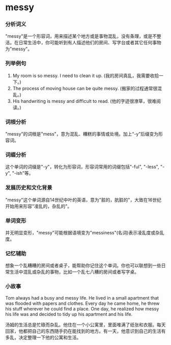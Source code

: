 # messy

### 分析词义

  

"messy"是一个形容词，用来描述某个地方或是事物混乱，没有条理，或是不整洁。在日常生活中，你可能听到有人描述他们的房间、写字台或者其它任何事物为"messy"。

  

### 列举例句

  

1.  My room is so messy. I need to clean it up. (我的房间真乱，我需要收拾一下。)
2.  The process of moving house can be quite messy. (搬家的过程通常很混乱。)
3.  His handwriting is messy and difficult to read. (他的字迹很潦草，很难阅读。)

  

### 词根分析

  

"messy"的词根是"mess"，意为混乱、糟糕的事情或处境。加上“-y”后缀变为形容词。

  

### 词缀分析

  

这个单词的词缀是"-y"，转化为形容词，形容词常用的词缀包括"-ful", "-less", "-y", "-ish"等。

  

### 发展历史和文化背景

  

"messy"这个单词源自14世纪中叶的英语，意为"脏的，肮脏的"，大致在16世纪开始用来形容"凌乱的，杂乱的"。

  

### 单词变形

  

并无明显变形，"messy"可能根据语境变为"messiness"(名词)表示凌乱度或杂乱度。

  

### 记忆辅助

  

想象一个乱糟糟的房间或者桌子，能帮助你记住这个单词。你也可以联想到一些日常生活中混乱或杂乱的事物，比如一个乱七八糟的房间或者写字桌。

  

### 小故事

  

Tom always had a busy and messy life. He lived in a small apartment that was flooded with papers and clothes. Every day he came home, he threw his stuff wherever he could find a place. One day, he realized how messy his life was and decided to tidy up his apartment and his life.

  

汤姆的生活总是忙碌而杂乱。他住在一个小公寓里，里面堆满了纸张和衣服。每天回家，他都把自己的东西随手扔在能找到的地方。有一天，他意识到自己的生活有多乱，决定整理一下他的公寓和生活。
